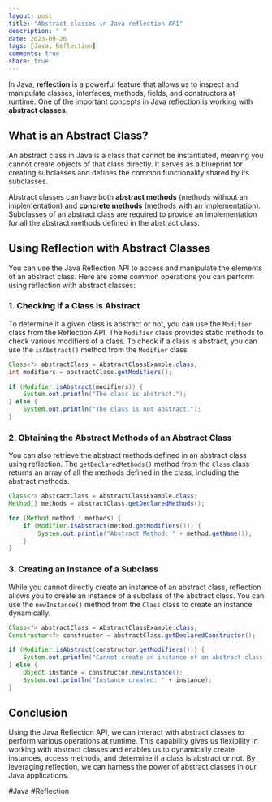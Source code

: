 ```yaml
---
layout: post
title: "Abstract classes in Java reflection API"
description: " "
date: 2023-09-26
tags: [Java, Reflection]
comments: true
share: true
---
```


In Java, **reflection** is a powerful feature that allows us to inspect and manipulate classes, interfaces, methods, fields, and constructors at runtime. One of the important concepts in Java reflection is working with **abstract classes**. 

## What is an Abstract Class?

An abstract class in Java is a class that cannot be instantiated, meaning you cannot create objects of that class directly. It serves as a blueprint for creating subclasses and defines the common functionality shared by its subclasses.

Abstract classes can have both **abstract methods** (methods without an implementation) and **concrete methods** (methods with an implementation). Subclasses of an abstract class are required to provide an implementation for all the abstract methods defined in the abstract class.

## Using Reflection with Abstract Classes

You can use the Java Reflection API to access and manipulate the elements of an abstract class. Here are some common operations you can perform using reflection with abstract classes:

### 1. Checking if a Class is Abstract

To determine if a given class is abstract or not, you can use the `Modifier` class from the Reflection API. The `Modifier` class provides static methods to check various modifiers of a class. To check if a class is abstract, you can use the `isAbstract()` method from the `Modifier` class.

```java
Class<?> abstractClass = AbstractClassExample.class;
int modifiers = abstractClass.getModifiers();

if (Modifier.isAbstract(modifiers)) {
    System.out.println("The class is abstract.");
} else {
    System.out.println("The class is not abstract.");
}
```

### 2. Obtaining the Abstract Methods of an Abstract Class

You can also retrieve the abstract methods defined in an abstract class using reflection. The `getDeclaredMethods()` method from the `Class` class returns an array of all the methods defined in the class, including the abstract methods.

```java
Class<?> abstractClass = AbstractClassExample.class;
Method[] methods = abstractClass.getDeclaredMethods();

for (Method method : methods) {
    if (Modifier.isAbstract(method.getModifiers())) {
        System.out.println("Abstract Method: " + method.getName());
    }
}
```

### 3. Creating an Instance of a Subclass

While you cannot directly create an instance of an abstract class, reflection allows you to create an instance of a subclass of the abstract class. You can use the `newInstance()` method from the `Class` class to create an instance dynamically.

```java
Class<?> abstractClass = AbstractClassExample.class;
Constructor<?> constructor = abstractClass.getDeclaredConstructor();

if (Modifier.isAbstract(constructor.getModifiers())) {
    System.out.println("Cannot create an instance of an abstract class.");
} else {
    Object instance = constructor.newInstance();
    System.out.println("Instance created: " + instance);
}
```

## Conclusion

Using the Java Reflection API, we can interact with abstract classes to perform various operations at runtime. This capability gives us flexibility in working with abstract classes and enables us to dynamically create instances, access methods, and determine if a class is abstract or not. By leveraging reflection, we can harness the power of abstract classes in our Java applications.

#Java #Reflection